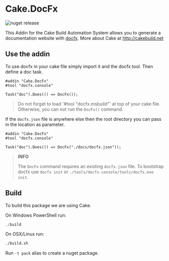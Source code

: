 # Cake.DocFx

![nuget release](https://img.shields.io/nuget/vpre/Cake.DocFx.svg)

This Addin for the Cake Build Automation System allows you to generate a documentation website with [docfx](http://dotnet.github.io/docfx/index.html). More about Cake at http://cakebuild.net

## Use the addin

To use docfx in your cake file simply import it and the docfx tool. Then define a doc task.
```cake
#addin "Cake.DocFx"
#tool "docfx.console"

Task("doc").Does(() => DocFx());
```
>   Do not forget to load '#tool "docfx.msbuild"' at top of your cake file. Otherwise, you can not run the `DocFx()` command. 



If the `docfx.json` file is anywhere else then the root directory you can pass in the location as parameter.

```cake
#addin "Cake.DocFx"
#tool "docfx.console"

Task("doc").Does(() => DocFx("./docs/docfx.json"));
```

>   **INFO**
>   
>   The `DocFx` command requires an existing `docfx.json` file. To bootstrap docfx use `docfx init` or `./tools/docfx.console/tools/docfx.exe init`.

## Build

To build this package we are using Cake.

On Windows PowerShell run:

```powershell
./build
```

On OSX/Linux run:
```bash
./build.sh
```

Run `-t pack` alias to create a nuget package.
